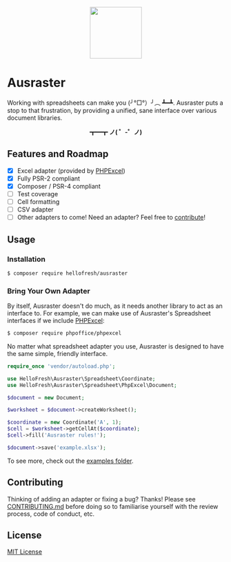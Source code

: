 <p align="center">
  <a href="https://hellofresh.com">
    <img width="120" src="https://www.hellofresh.de/images/hellofresh/press/HelloFresh_Logo.png">
  </a>
</p>

# Ausraster

Working with spreadsheets can make you (╯°□°）╯︵ ┻━┻. Ausraster puts a stop to that frustration, by providing a unified, sane interface over various document libraries.

<p align="center"><strong>┳━┳ ノ( ゜-゜ノ)</strong></p>

## Features and Roadmap

- [x] Excel adapter (provided by [PHPExcel](https://github.com/PHPOffice/PHPExcel))
- [x] Fully PSR-2 compliant
- [x] Composer / PSR-4 compliant
- [ ] Test coverage
- [ ] Cell formatting
- [ ] CSV adapter
- [ ] Other adapters to come! Need an adapter? Feel free to [contribute](Contributing.md)!

## Usage
### Installation

```bash
$ composer require hellofresh/ausraster
```

### Bring Your Own Adapter

By itself, Ausraster doesn't do much, as it needs another library to act as an interface to. For example, we can make use of Ausraster's Spreadsheet interfaces if we include [PHPExcel](https://github.com/PHPOffice/PHPExcel):

```bash
$ composer require phpoffice/phpexcel
```

No matter what spreadsheet adapter you use, Ausraster is designed to have the same simple, friendly interface.

```php
require_once 'vendor/autoload.php';

use HelloFresh\Ausraster\Spreadsheet\Coordinate;
use HelloFresh\Ausraster\Spreadsheet\PhpExcel\Document;

$document = new Document;

$worksheet = $document->createWorksheet();

$coordinate = new Coordinate('A', 1);
$cell = $worksheet->getCellAt($coordinate);
$cell->fill('Ausraster rules!');

$document->save('example.xlsx');
```

To see more, check out the [examples folder](https://github.com/hellofresh/ausraster/tree/master/examples).

## Contributing

Thinking of adding an adapter or fixing a bug? Thanks! Please see [CONTRIBUTING.md](CONTRIBUTING.md) before doing so to familiarise yourself with the review process, code of conduct, etc.

## License

[MIT License](LICENSE)
